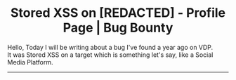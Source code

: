 # <center> Stored XSS on [REDACTED] - Profile Page | Bug Bounty </center>

Hello, Today I will be writing about a bug I've found a year ago on VDP. <br>
It was Stored XSS on a target which is something let's say, like a Social Media Platform. <br>

<hr>

